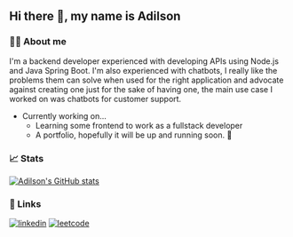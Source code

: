 ## Hi there 👋, my name is Adilson

### 👨‍💻 About me
I'm a backend developer experienced with developing APIs using Node.js and Java Spring Boot. I'm also experienced with chatbots, I really like the problems them can solve when used for the right application and advocate against creating one just for the sake of having one, the main use case I worked on was chatbots for customer support.

- Currently working on...
  - Learning some frontend to work as a fullstack developer
  - A portfolio, hopefully it will be up and running soon. 🤞

### 📈 Stats
[![Adilson's GitHub stats](https://github-readme-stats.vercel.app/api?username=AdilsonSabatine)](https://github.com/anuraghazra/github-readme-stats)

### 🔗 Links
[![linkedin](https://img.shields.io/badge/linkedin-0A66C2?style=for-the-badge&logo=linkedin&logoColor=white)](https://www.linkedin.com/in/adilson-s-jr/)
[![leetcode](https://img.shields.io/badge/leetcode-orange?style=for-the-badge&logo=leetcode&logoColor=white)](https://leetcode.com/u/adilsonsabatine/)
